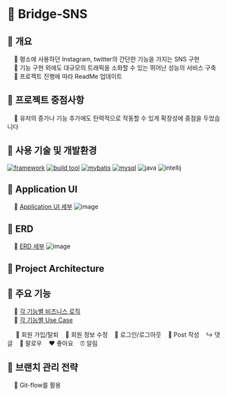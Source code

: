 # :bridge_at_night: Bridge-SNS 

## :round_pushpin: 개요
&nbsp;&nbsp;&nbsp;&nbsp;:radio_button: 평소에 사용하던 Instagram, twitter의 간단한 기능을 가지는 SNS 구현   
&nbsp;&nbsp;&nbsp;&nbsp;:radio_button: 기능 구현 외에도 대규모의 트래픽을 소화할 수 있는 뛰어난 성능의 서비스 구축   
&nbsp;&nbsp;&nbsp;&nbsp;:radio_button: 프로젝트 진행에 따라 ReadMe 업데이트   


## :round_pushpin: 프로젝트 중점사항
&nbsp;&nbsp;&nbsp;&nbsp;:radio_button: 유저의 증가나 기능 추가에도 탄력적으로 작동할 수 있게 확장성에 중점을 두었습니다


## :round_pushpin: 사용 기술 및 개발환경
[![framework](https://img.shields.io/badge/spring%20boot-2.2.2-yellowgreen)](https://github.com/spring-projects/spring-boot/wiki/Spring-Boot-2.2-Release-Notes) [![build tool](https://img.shields.io/badge/maven-2.5.3-orange)](https://maven.apache.org/) [![mybatis](https://img.shields.io/badge/MyBatis-3.5.4-blue)](https://mybatis.org/mybatis-3/ko/index.html) [![mysql](https://img.shields.io/badge/MySQL-8.0-blue)](https://dev.mysql.com/doc/refman/8.0/en/) ![java](https://img.shields.io/badge/open--jdk-8-brightgreen) ![intellij](https://img.shields.io/badge/IntelliJ-3.0-orange)


## :round_pushpin: Application UI
&nbsp;&nbsp;&nbsp;&nbsp;:link: [Application UI 세부](https://github.com/f-lab-edu/Bridge_SNS/wiki/ERD)
![image](https://user-images.githubusercontent.com/26172440/218570346-dc0645de-5cf8-4d70-8c47-35adf63f80e7.png)


## :round_pushpin: ERD

&nbsp;&nbsp;&nbsp;&nbsp;:link: [ERD 세부](https://github.com/f-lab-edu/Bridge_SNS/wiki/ERD)
![image](https://user-images.githubusercontent.com/108412831/218319295-3bd56c58-8a6b-4395-a60d-59fdd00cbca6.png)


## :round_pushpin: Project Architecture


## :round_pushpin: 주요 기능
&nbsp;&nbsp;&nbsp;&nbsp;:link: [각 기능별 비즈니스 로직](https://github.com/f-lab-edu/Bridge_SNS/wiki/Business-Rule)   
&nbsp;&nbsp;&nbsp;&nbsp;:link: [각 기능별 Use Case](https://github.com/f-lab-edu/Bridge_SNS/wiki/Use-Case)   
   
&nbsp;&nbsp;&nbsp;&nbsp; :busts_in_silhouette: 회원 가입/탈퇴
&nbsp;&nbsp; :wrench: 회원 정보 수정
&nbsp;&nbsp; :closed_lock_with_key: 로그인/로그아웃
&nbsp;&nbsp; :city_sunrise: Post 작성
&nbsp;&nbsp; :arrow_right_hook: 댓글
&nbsp;&nbsp; :couple: 팔로우
&nbsp;&nbsp; :heart: 좋아요
&nbsp;&nbsp; :alarm_clock: 알림


## :round_pushpin: 브랜치 관리 전략
&nbsp;&nbsp;&nbsp;&nbsp;:radio_button: Git-flow를 활용

